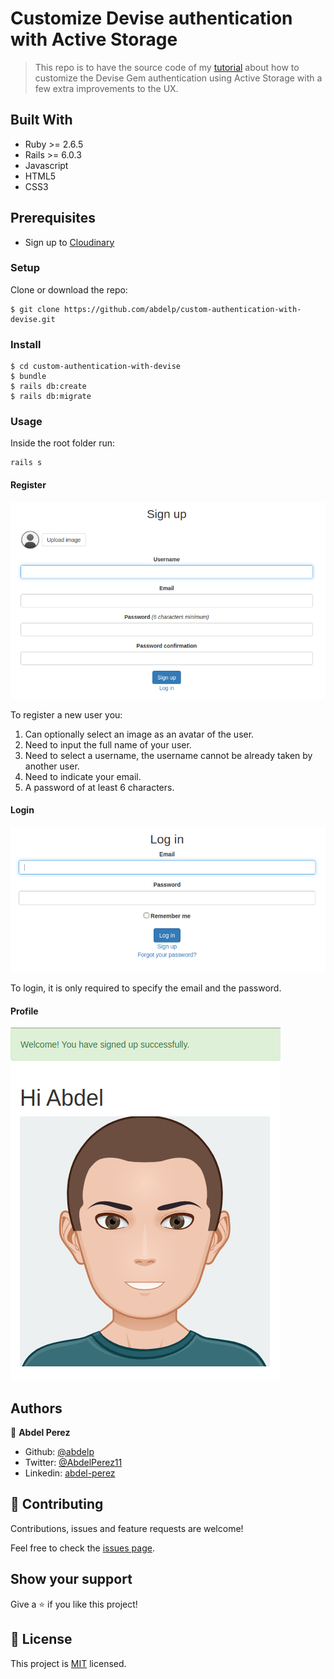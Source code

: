 # Customize Devise authentication with Active Storage

> This repo is to have the source code of my [tutorial](https://hackernoon.com/how-to-customize-devise-authentication-with-active-storage-5t1b34wz) about how to customize the Devise Gem authentication using Active Storage with a few extra improvements to the UX.

## Built With

- Ruby >= 2.6.5
- Rails >= 6.0.3
- Javascript
- HTML5
- CSS3

## Prerequisites

- Sign up to [Cloudinary](www.cloudinary.com)

### Setup

Clone or download the repo:

```
$ git clone https://github.com/abdelp/custom-authentication-with-devise.git
```

### Install

```
$ cd custom-authentication-with-devise
$ bundle
$ rails db:create
$ rails db:migrate
```

### Usage

Inside the root folder run:

```
rails s
```

#### Register

![register](./app/assets/images/sign_up.png)

To register a new user you:

1. Can optionally select an image as an avatar of the user.
2. Need to input the full name of your user.
3. Need to select a username, the username cannot be already taken by another user.
4. Need to indicate your email.
5. A password of at least 6 characters.

#### Login

![login](./app/assets/images/login.png)

To login, it is only required to specify the email and the password.

#### Profile

![profile](./app/assets/images/profile.png)

## Authors

👤 **Abdel Perez**

- Github: [@abdelp](https://github.com/abdelp)
- Twitter: [@AbdelPerez11](https://twitter.com/AbdelPerez11)
- Linkedin: [abdel-perez](https://www.linkedin.com/in/abdel-perez)

## 🤝 Contributing

Contributions, issues and feature requests are welcome!

Feel free to check the [issues page](issues/).

## Show your support

Give a ⭐️ if you like this project!

## 📝 License

This project is [MIT](lic.url) licensed.
